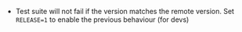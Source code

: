 * Test suite will not fail if the version matches the remote version. Set `RELEASE=1` to enable the previous behaviour (for devs)
